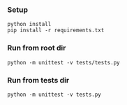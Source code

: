 ### Setup
``` 
python install
pip install -r requirements.txt
```
### Run from root dir
```
python -m unittest -v tests/tests.py 
```
### Run from tests dir
```
python -m unittest -v tests.py 
```

